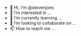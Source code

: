 - 👋 Hi, I’m @stevenjons
- 👀 I’m interested in ...
- 🌱 I’m currently learning ...
- 💞️ I’m looking to collaborate on ...
- 📫 How to reach me ...

<!---
stevenjons/stevenjons is a ✨ special ✨ repository because its `README.md` (this file) appears on your GitHub profile.
You can click the Preview link to take a look at your changes.
--->
